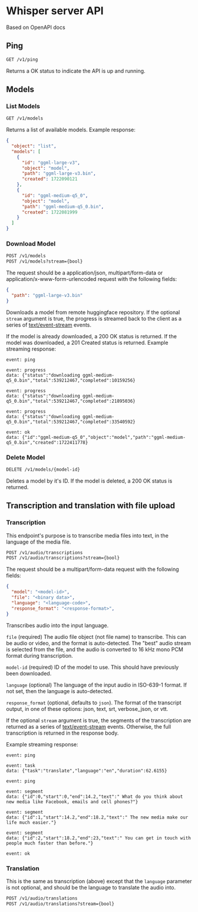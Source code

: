 # Whisper server API

Based on OpenAPI docs

## Ping

```html
GET /v1/ping
```

Returns a OK status to indicate the API is up and running.

## Models

### List Models

```html
GET /v1/models
```

Returns a list of available models. Example response:

```json
{
  "object": "list",
  "models": [
    {
      "id": "ggml-large-v3",
      "object": "model",
      "path": "ggml-large-v3.bin",
      "created": 1722090121
    },
    {
      "id": "ggml-medium-q5_0",
      "object": "model",
      "path": "ggml-medium-q5_0.bin",
      "created": 1722081999
    }
  ]
}
```

### Download Model

```html
POST /v1/models
POST /v1/models?stream={bool}
```

The request should be a application/json, multipart/form-data or application/x-www-form-urlencoded request with the following fields:

```json
{
  "path": "ggml-large-v3.bin"
}
```

Downloads a model from remote huggingface repository. If the optional `stream` argument is true,
the progress is streamed back to the client as a series of [text/event-stream](https://html.spec.whatwg.org/multipage/server-sent-events.html) events.

If the model is already downloaded, a 200 OK status is returned. If the model was downloaded, a 201 Created status is returned.
Example streaming response:

```text
event: ping

event: progress
data: {"status":"downloading ggml-medium-q5_0.bin","total":539212467,"completed":10159256}

event: progress
data: {"status":"downloading ggml-medium-q5_0.bin","total":539212467,"completed":21895036}

event: progress
data: {"status":"downloading ggml-medium-q5_0.bin","total":539212467,"completed":33540592}

event: ok
data: {"id":"ggml-medium-q5_0","object":"model","path":"ggml-medium-q5_0.bin","created":1722411778}
```


### Delete Model

```html
DELETE /v1/models/{model-id}
```

Deletes a model by it's ID. If the model is deleted, a 200 OK status is returned.

## Transcription and translation with file upload

### Transcription

This endpoint's purpose is to transcribe media files into text, in the language of the media file.

```html
POST /v1/audio/transcriptions
POST /v1/audio/transcriptions?stream={bool}
```

The request should be a multipart/form-data request with the following fields:

```json
{
  "model": "<model-id>",
  "file": "<binary data>",
  "language": "<language-code>",
  "response_format": "<response-format>",
}
```

Transcribes audio into the input language.

`file` (required) The audio file object (not file name) to transcribe. This can be audio or video, and the format is auto-detected. The "best" audio stream is selected from the file, and the audio is converted to 16 kHz mono PCM format during transcription.

`model-id` (required) ID of the model to use. This should have previously been downloaded.

`language` (optional) The language of the input audio in ISO-639-1 format. If not set, then the language is auto-detected.

`response_format` (optional, defaults to `json`). The format of the transcript output, in one of these options: json, text, srt, verbose_json, or vtt.

If the optional `stream` argument is true, the segments of the transcription are returned as a series of [text/event-stream](https://html.spec.whatwg.org/multipage/server-sent-events.html) events. Otherwise, the full transcription is returned in the response body.

Example streaming response:
  
```text
event: ping

event: task
data: {"task":"translate","language":"en","duration":62.6155}

event: ping

event: segment
data: {"id":0,"start":0,"end":14.2,"text":" What do you think about new media like Facebook, emails and cell phones?"}

event: segment
data: {"id":1,"start":14.2,"end":18.2,"text":" The new media make our life much easier."}

event: segment
data: {"id":2,"start":18.2,"end":23,"text":" You can get in touch with people much faster than before."}

event: ok
```

### Translation

This is the same as transcription (above) except that the `language` parameter is not optional, and should be the language to translate the audio into.

```html
POST /v1/audio/translations
POST /v1/audio/translations?stream={bool}
```
